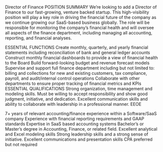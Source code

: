 Director of Finance
POSITION SUMMARY
We’re looking to add a Director of Finance to our fast-growing, venture backed startup. This high-visibility position will play a key role in driving the financial future of the company as we continue growing our SaaS-based business globally. The role will be responsible for monitoring the company’s financial health and will oversee all aspects of the finance department, including managing all accounting, reporting, and financial analyses.

ESSENTIAL FUNCTIONS
Create monthly, quarterly, and yearly financial statements including reconciliation of bank and general ledger accounts
Construct monthly financial dashboards to provide a view of financial health to the Board
Build forward-looking budget and revenue forecast models
Supervise and support full finance department including but not limited to: billing and collections for new and existing customers, tax compliance, payroll, and audit/internal control operations
Collaborate with other departments to ensure proper tracking of financial metrics and KPIs
ESSENTIAL QUALIFICATIONS
Strong organization, time management and modeling skills. Must be willing to accept responsibility and show good judgment, initiative, and dedication. Excellent communication skills and ability to collaborate with leadership in a professional manner. EEOE

7+ years of relevant accounting/finance experience within a Software/SaaS company
Experience with financial reporting requirements and GAAP standards
Expertise in SaaS based accounting systems
Bachelor’s or Master’s degree in Accounting, Finance, or related field.
Excellent analytical and Excel modeling skills
Strong leadership skills and a strong sense of initiative.
Excellent communications and presentation skills
CPA preferred but not required
